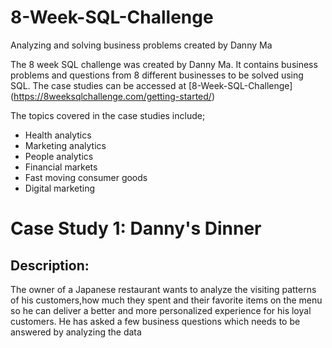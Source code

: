 # 8-Week-SQL-Challenge
Analyzing and solving business problems created by Danny Ma

The 8 week SQL challenge was created by Danny Ma. It contains business problems and questions from 8 different businesses to be solved using SQL. The case studies can be accessed at [8-Week-SQL-Challenge] (https://8weeksqlchallenge.com/getting-started/)

The topics covered in the case studies include;

* Health analytics
* Marketing analytics
* People analytics
* Financial markets
* Fast moving consumer goods
* Digital marketing

# Case Study 1: Danny's Dinner #
## Description: ## 
The owner of a Japanese restaurant wants to analyze the visiting patterns of his customers,how much they spent and their favorite items on the menu so he can deliver a better and more personalized experience for his loyal customers. He has asked a few business questions which needs to be answered by analyzing the data
